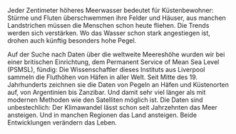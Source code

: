 Jeder Zentimeter höheres Meerwasser bedeutet für Küstenbewohner: Stürme und Fluten überschwemmen ihre Felder und Häuser, aus manchen Landstrichen müssen die Menschen schon heute fliehen. Die Trends werden sich verstärken. Wo das Wasser schon stark angestiegen ist, drohen auch künftig besonders hohe Pegel.

Auf der Suche nach Daten über die weltweite Meereshöhe wurden wir bei einer britischen Einrichtung, dem Permanent Service of Mean Sea Level (PSMSL), fündig: Die Wissenschaftler dieses Instituts aus Liverpool sammeln die Fluthöhen von Häfen in aller Welt. Seit Mitte des 19. Jahrhunderts zeichnen sie die Daten von Pegeln an Häfen und Küstenorten auf, von Argentinien bis Zanzibar. Und damit sehr viel länger als mit modernen Methoden wie den Satelliten möglich ist. Die Daten sind unbestechlich: Der Klimawandel lässt schon seit Jahrzehnten das Meer ansteigen. Und in manchen Regionen das Land ansteigen. Beide Entwicklungen verändern das Leben.


